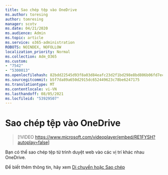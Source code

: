 ```yaml
---
title: Sao chép tệp vào OneDrive
ms.author: toresing
author: tomresing
manager: scotv
ms.date: 04/21/2020
ms.audience: Admin
ms.topic: article
ms.service: o365-administration
ROBOTS: NOINDEX, NOFOLLOW
localization_priority: Normal
ms.collection: Adm_O365
ms.custom:
- "7542"
- "5300013"
ms.openlocfilehash: 82bdd22545d93f8a03d84eafc23d2f1bd298e8bd806b06fd7ec9450943bcfb8d
ms.sourcegitcommit: b5f7da89a650d2915dc652449623c78be6247175
ms.translationtype: MT
ms.contentlocale: vi-VN
ms.lasthandoff: 08/05/2021
ms.locfileid: "53929507"
---
```

# <a name="copy-files-to-onedrive"></a>Sao chép tệp vào OneDrive

> [!VIDEO https://www.microsoft.com/videoplayer/embed/RE1FYSH?autoplay=false]

Bạn có thể sao chép tệp từ trình duyệt web vào các vị trí khác nhau OneDrive.

Để biết thêm thông tin, hãy xem [Di chuyển hoặc Sao chép](https://support.microsoft.com/office/00e2f483-4df3-46be-a861-1f5f0c1a87bc)
